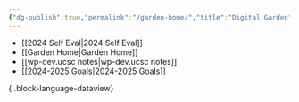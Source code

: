 ```yaml
---
{"dg-publish":true,"permalink":"/garden-home/","title":"Digital Garden","hide":true,"tags":["gardenEntry"]}
---
```




- [[2024 Self Eval\|2024 Self Eval]]
- [[Garden Home\|Garden Home]]
- [[wp-dev.ucsc notes\|wp-dev.ucsc notes]]
- [[2024-2025 Goals\|2024-2025 Goals]]

{ .block-language-dataview}